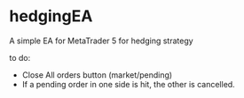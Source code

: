 # hedgingEA
A simple EA for MetaTrader 5  for hedging strategy

to do:

- Close All orders button (market/pending)
- If a pending order in one side is hit, the other is cancelled.
